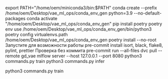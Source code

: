 






















export PATH="/home/oem/miniconda3/bin:$PATH"
conda create --prefix /home/oem/Desktop/vae_ml_ops/conda_env_gen python=3.9 --no-default-packages 
conda activate "/home/oem/Desktop/vae_ml_ops/conda_env_gen"
pip install poetry
poetry env use /home/oem/Desktop/vae_ml_ops/conda_env_gen/bin/python3
poetry config virtualenvs.path /home/oem/Desktop/vae_ml_ops/conda_env_gen
poetry install --no-root
Запустите для возможности работы
pre-commit install
isort, black, flake8, pylint, prettier
Проверка без коммита
pre-commit run --all-files
dvc pull --remote gd_vae
mlflow server --host 127.0.0.1 --port 8080
python3 commands.py train
python3 commands.py infer

python3 commands.py train